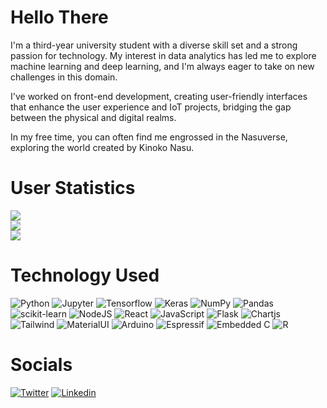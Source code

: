 # Hello There
I'm a third-year university student with a diverse skill set and a strong passion for technology. My interest in data analytics has led me to explore machine learning and deep learning, and I'm always eager to take on new challenges in this domain.

I've worked on front-end development, creating user-friendly interfaces that enhance the user experience and IoT projects, bridging the gap between the physical and digital realms. 

In my free time, you can often find me engrossed in the Nasuverse, exploring the world created by Kinoko Nasu.

# User Statistics
![](https://github-readme-stats.vercel.app/api/top-langs/?username=thehyperpineapple&theme=dark&hide_border=true&include_all_commits=true&count_private=true&layout=compact)<br>
![](https://github-readme-stats.vercel.app/api?username=thehyperpineapple&theme=dark&hide_border=true&include_all_commits=true&count_private=true)<br>
![](https://github-readme-streak-stats.herokuapp.com/?user=thehyperpineapple&theme=dark&hide_border=true)

# Technology Used
  ![Python](https://img.shields.io/badge/python-3670A0?style=for-the-badge&logo=python&logoColor=ffdd54)  ![Jupyter](https://img.shields.io/badge/Jupyter-%23616262.svg?style=for-the-badge&logo=jupyter&logoColor=white) ![Tensorflow](https://img.shields.io/badge/tensorflow-%23f77d00.svg?style=for-the-badge&logo=tensorflow&logoColor=white) ![Keras](https://img.shields.io/badge/keras-%23ca0000.svg?style=for-the-badge&logo=keras&logoColor=white) ![NumPy](https://img.shields.io/badge/numpy-%23013243.svg?style=for-the-badge&logo=numpy&logoColor=white) ![Pandas](https://img.shields.io/badge/pandas-%23150458.svg?style=for-the-badge&logo=pandas&logoColor=white) ![scikit-learn](https://img.shields.io/badge/scikit--learn-%23F7931E.svg?style=for-the-badge&logo=scikit-learn&logoColor=white) ![NodeJS](https://img.shields.io/badge/node.js-6DA55F?style=for-the-badge&logo=node.js&logoColor=white) ![React](https://img.shields.io/badge/react-%2320232a.svg?style=for-the-badge&logo=react&logoColor=%2361DAFB) ![JavaScript](https://img.shields.io/badge/javascript-%23323330.svg?style=for-the-badge&logo=javascript&logoColor=%23F7DF1E) ![Flask](https://img.shields.io/badge/flask-%23000.svg?style=for-the-badge&logo=flask&logoColor=white) ![Chartjs](https://img.shields.io/badge/chart%20JS-%23fe767a.svg?style=for-the-badge&logo=chart.js&logoColor=white) ![Tailwind](https://img.shields.io/badge/Tailwind-%230e1833.svg?style=for-the-badge&logo=tailwindcss&logoColor=white) ![MaterialUI](https://img.shields.io/badge/Material%20UI-%23141a1f.svg?style=for-the-badge&logo=mui&logoColor=white) ![Arduino](https://img.shields.io/badge/-Arduino-00979D?style=for-the-badge&logo=Arduino&logoColor=white)  ![Espressif](https://img.shields.io/badge/-Espressif-%23ff373a.svg?style=for-the-badge&logo=espressif&logoColor=white) ![Embedded C](https://img.shields.io/badge/embedded%20c-%2300599C.svg?style=for-the-badge&logo=c%2B%2B&logoColor=white)  ![R](https://img.shields.io/badge/r-%23276DC3.svg?style=for-the-badge&logo=r&logoColor=white) 
  
  # Socials
  [![Twitter](https://img.shields.io/badge/twitter-%231c96e9.svg?style=for-the-badge&logo=twitter&logoColor=white)](https://twitter.com/HyperPineapple_) [![Linkedin](https://img.shields.io/badge/linkedin-%230270ad.svg?style=for-the-badge&logo=linkedin&logoColor=white)](https://www.linkedin.com/in/raghavsampath/)
